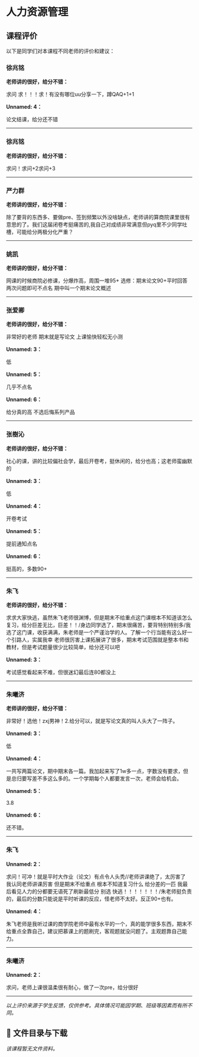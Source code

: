 # 人力资源管理

## 课程评价

以下是同学们对本课程不同老师的评价和建议：

### 徐兆铭

**老师讲的很好，给分不错：**

求问  求！！！求！有没有哪位uu分享一下，蹲QAQ+1+1

**Unnamed: 4：**

论文结课，给分还不错

---

### 徐兆铭

**老师讲的很好，给分不错：**

求问！求问+2求问+3

---

### 严力群

**老师讲的很好，给分不错：**

除了要背的东西多、要做pre、签到频繁以外没啥缺点，老师讲的算商院课里很有意思的了。我们这届闭卷考挺痛苦的,我自己对成绩非常满意但pyq里不少同学吐槽，可能给分两极分化严重？

---

### 姚凯

**老师讲的很好，给分不错：**

网课的时候商院必修课，分爆炸高，周围一堆95+   选修：期末论文90+平时回答两次问题即可不点名 期中叫一个期末论文概述

---

### 张爱卿

**老师讲的很好，给分不错：**

非常好的老师 期末就是写论文 上课愉快轻松无小测

**Unnamed: 3：**

低

**Unnamed: 5：**

几乎不点名

**Unnamed: 6：**

给分真的高 不选后悔系列产品

---

### 张樹沁

**老师讲的很好，给分不错：**

社心的课，讲的比较偏社会学，最后开卷考，挺休闲的，给分也高；这老师蛮幽默的

**Unnamed: 3：**

低

**Unnamed: 4：**

开卷考试

**Unnamed: 5：**

提前通知点名

**Unnamed: 6：**

挺高的，多数90+

---

### 朱飞

**老师讲的很好，给分不错：**

求求大家快逃，虽然朱飞老师很渊博，但是期末不给重点这门课根本不知道该怎么复习，给分巨差无比，巨差！！/身边同学选了，期末很痛苦，要背特别特别多/我选了这门课，收获满满，朱老师是一个严谨治学的人。了解一个行当能有这么好一个引路人，实属我幸 老师很厉害上课拓展讲了很多，期末考试范围就是整本书和教材，但是考试题量很少比较简单，给分还可以吧

**Unnamed: 3：**

考试感觉看起来不难，但很迷幻最后连80都没上

---

### 朱曦济

**老师讲的很好，给分不错：**

非常好！选他！zxj男神！2.给分可以，就是写论文真的叫人头大了一阵子。

**Unnamed: 3：**

低

**Unnamed: 4：**

一共写两篇论文，期中期末各一篇。我加起来写了1w多一点，字数没有要求，但是总归要写差不多这么多的。一个学期每个人都要发言一次，老师会给机会。

**Unnamed: 5：**

3.8

**Unnamed: 6：**

还不错。

---

### 朱飞

**Unnamed: 2：**

求问！可冲！就是平时大作业（论文）有点令人头秃//老师讲课绝了，太厉害了  我认同老师讲课厉害 但是期末不给重点 根本不知道复习什么 给分差的一匹 我最后看见人力的分都要无语死了刷新最低分 别选 快逃！！！！！！！/朱老师挺负责的，最后的分数只能说是平时听课的反应，怪老师不太好。反正90+也有。

**Unnamed: 4：**

朱飞老师是我听过课的商学院老师中最有水平的一个，真的能学很多东西，期末不给重点全靠自己，建议把慕课上的题刷完，客观题就没问题了。主观题靠自己能力。

---

### 朱曦济

**Unnamed: 2：**

求问，老师上课很温柔很有耐心，做了一次pre，给分很好

---

*以上评价来源于学生反馈，仅供参考。具体情况可能因学期、班级等因素而有所不同。*
## 📄 文件目录与下载

_该课程暂无文件资料。_

